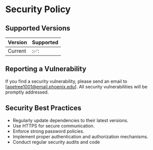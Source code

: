 # Security Policy

## Supported Versions

| Version | Supported          |
| ------- | ------------------ |
| Current |  :✅:              |

## Reporting a Vulnerability
If you find a security vulnerability, please send an email
 to [apetree1001@email.phoenix.edu].
 All security vulnerabilities will be promptly addressed.

## Security Best Practices
- Regularly update dependencies to their latest versions.
- Use HTTPS for secure communication.
- Enforce strong password policies.
- Implement proper authentication and authorization mechanisms.
- Conduct regular security audits and code 
